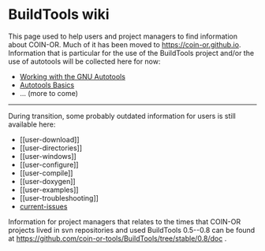 # BuildTools wiki

This page used to help users and project managers to find information about COIN-OR.
Much of it has been moved to https://coin-or.github.io.
Information that is particular for the use of the BuildTools project and/or
the use of autotools will be collected here for now:

- [Working with the GNU Autotools](./autotools)
- [Autotools Basics](./autotools-intro)
- ... (more to come)

---

During transition, some probably outdated information for users is still available here:

* [[user-download]]
* [[user-directories]]
* [[user-windows]]
* [[user-configure]]
* [[user-compile]]
* [[user-doxygen]]
* [[user-examples]]
* [[user-troubleshooting]]
* [current-issues](./current-issues)

Information for project managers that relates to the times that COIN-OR
projects lived in svn repositories and used BuildTools 0.5--0.8 can be found at
https://github.com/coin-or-tools/BuildTools/tree/stable/0.8/doc .
